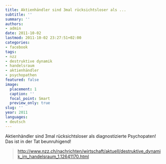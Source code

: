 ```yaml
---
title: Aktienhändler sind 3mal rücksichtsloser als ...
subtitle: ''
summary: ''
authors:
- admin
date: 2011-10-02
lastmod: 2011-10-02 23:27:51+02:00
categories:
- facebook
tags:
- nzz
- destruktive dynamik
- handelsraum
- aktienhändler
- psychopathen
featured: false
image:
  placement: 1
  caption: ''
  focal_point: Smart
  preview_only: true
slug: ''
year: 2011
languages:
- deutsch
---
```


Aktienhändler sind 3mal rücksichtsloser als diagnostizierte Psychopaten! Das ist in der Tat beunruhigend!
> http://www.nzz.ch/nachrichten/wirtschaft/aktuell/destruktive_dynamik_im_handelsraum_1.12641170.html